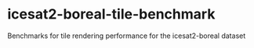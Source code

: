 # icesat2-boreal-tile-benchmark
Benchmarks for tile rendering performance for the icesat2-boreal dataset
